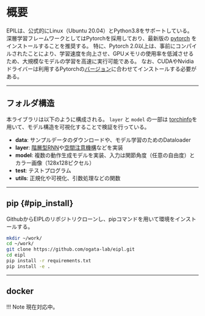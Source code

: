 # 概要

EPILは、公式的にLinux（Ubuntu 20.04）とPython3.8をサポートしている。
深層学習フレームワークとしてはPytorchを採用しており、最新版の [pytorch](https://pytorch.org/get-started/locally/) をインストールすることを推奨する。
特に、Pytorch 2.0以上は、事前にコンパイルされたことにより、学習速度を向上させ、GPUメモリの使用率を低減させるため、大規模なモデルの学習を高速に実行可能である。
なお、CUDAやNvidiaドライバーは利用するPytorchの[バージョン](https://pytorch.org/get-started/previous-versions/)に合わせてインストールする必要がある。

----
## フォルダ構造
本ライブラリは以下のように構成される。
`layer` と `model` の一部は [torchinfo](https://github.com/TylerYep/torchinfo)を用いて、モデル構造を可視化することで検証を行っている。

- **data**: サンプルデータのダウンロードや、モデル学習のためのDataloader
- **layer**: [階層型RNN](../zoo/MTRNN.md)や[空間注意機構](../model/SARNN.md#spatial_softmax)などを実装
- **model**: 複数の動作生成モデルを実装、入力は関節角度（任意の自由度）とカラー画像（128x128ピクセル）
- **test**: テストプログラム
- **utils**: 正規化や可視化、引数処理などの関数

----
## pip {#pip_install}

GithubからEIPLのリポジトリクローンし、pipコマンドを用いて環境をインストールする。

```bash linenums="1"
mkdir ~/work/
cd ~/work/
git clone https://github.com/ogata-lab/eipl.git
cd eipl
pip install -r requirements.txt
pip install -e .
```

----
## docker

!!! Note
    現在対応中。